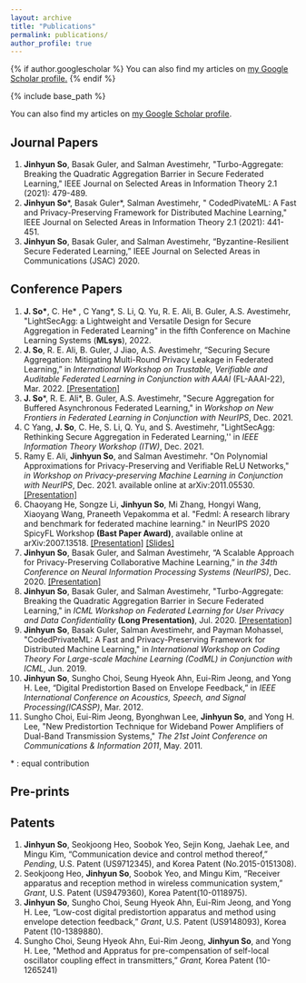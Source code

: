 ```yaml
---
layout: archive
title: "Publications"
permalink: publications/
author_profile: true
---
```


{% if author.googlescholar %}
  You can also find my articles on <u><a href="{{author.googlescholar}}">my Google Scholar profile</a>.</u>
{% endif %}

{% include base_path %}



You can also find my articles on [my Google Scholar profile](https://scholar.google.com/citations?user=taFevmQAAAAJ&hl=en&authuser=4). 



## Journal Papers

1.  **Jinhyun So**, Basak Guler, and Salman Avestimehr, "Turbo-Aggregate: Breaking the Quadratic Aggregation Barrier in Secure Federated Learning," IEEE Journal on Selected Areas in Information Theory 2.1 (2021): 479-489. 
2.  **Jinhyun So**\*, Basak Guler\*, Salman Avestimehr, " CodedPivateML: A Fast and Privacy-Preserving Framework for Distributed Machine Learning," IEEE Journal on Selected Areas in Information Theory 2.1 (2021): 441-451.
3. **Jinhyun So**, Basak Guler, and Salman Avestimehr, “Byzantine-Resilient Secure Federated Learning,” IEEE Journal on Selected Areas in Communications (JSAC) 2020.



## Conference Papers

1. **J. So\***, C. He\* , C Yang\*, S. Li, Q. Yu, R. E. Ali, B. Guler, A.S. Avestimehr, "LightSecAgg: a Lightweight and Versatile Design for Secure Aggregation in Federated Learning" in the fifth Conference on Machine Learning Systems (**MLsys**), 2022.
2. **J. So**, R. E. Ali, B. Guler, J Jiao, A.S. Avestimehr, “Securing Secure Aggregation: Mitigating Multi-Round Privacy Leakage in Federated Learning,” in *International Workshop on Trustable, Verifiable and Auditable Federated Learning in Conjunction with AAAI* (FL-AAAI-22), Mar. 2022. [[Presentation]](https://slideslive.com/38960185/securing-secure-aggregation-mitigating-multiround-privacy-leakage-in-federated-learning?ref=speaker-18790-latest)
3. **J. So**\*, R. E. Ali\*, B. Guler, A.S. Avestimehr, "Secure Aggregation for Buffered Asynchronous Federated Learning," in *Workshop on New Frontiers in Federated Learning in Conjunction with NeurIPS*, Dec. 2021.
4. C Yang, **J. So**, C. He, S. Li, Q. Yu, and S. Avestimehr, "LightSecAgg: Rethinking Secure Aggregation in Federated Learning,'' in *IEEE Information Theory Workshop (ITW)*, Dec. 2021.
5. Ramy E. Ali, **Jinhyun So**, and Salman Avestimehr. "On Polynomial Approximations for Privacy-Preserving and Verifiable ReLU Networks," *in Workshop on Privacy-preserving Machine Learning in Conjunction with NeurIPS*, Dec. 2021. available online at arXiv:2011.05530. [[Presentation]](https://slideslive.com/38940905/on-polynomial-approximations-for-privacypreserving-and-verifiable-relu-networks?ref=speaker-41113-latest)
6. Chaoyang He, Songze Li, **Jinhyun So**, Mi Zhang, Hongyi Wang, Xiaoyang Wang, Praneeth Vepakomma et al. "Fedml: A research library and benchmark for federated machine learning." in NeurIPS 2020 SpicyFL Workshop **(Bast Paper Award)**, available online at arXiv:2007.13518. [[Presentation]](https://www.youtube.com/watch?v=93SETZGZMyI) [[Slides]](https://docs.google.com/presentation/d/1ykAQ_GpzEoRVJeMr1hXUHlJSBpzW2P6Wuzud8RTF0oo/edit#slide=id.p)
7. **Jinhyun So**, Basak Guler, and Salman Avestimehr, “A Scalable Approach for Privacy-Preserving Collaborative Machine Learning,” in *the 34th Conference on Neural Information Processing Systems (NeurIPS)*, Dec. 2020. [[Presentation]](https://slideslive.com/38936457/a-scalable-approach-for-privacypreserving-collaborative-machine-learning?ref=speaker-41113-latest)
8. **Jinhyun So**, Basak Guler, and Salman Avestimehr, "Turbo-Aggregate: Breaking the Quadratic Aggregation Barrier in Secure Federated Learning," in *ICML Workshop on Federated Learning for User Privacy and Data Confidentiality* **(Long Presentation)**, Jul. 2020. [[Presentation]](https://www.youtube.com/watch?v=Or3lM9SWLP8)
9. **Jinhyun So**, Basak Guler, Salman Avestimehr, and Payman Mohassel, "CodedPrivateML: A Fast and Privacy-Preserving Framework for Distributed Machine Learning," in *International Workshop on Coding Theory For Large-scale Machine Learning (CodML) in Conjunction with ICML*, Jun. 2019.
10. **Jinhyun So**, Sungho Choi, Seung Hyeok Ahn, Eui-Rim Jeong, and Yong H. Lee, “Digital Predistortion Based on Envelope Feedback,” in *IEEE International Conference on Acoustics, Speech, and Signal Processing(ICASSP)*, Mar. 2012. 
11. Sungho Choi, Eui-Rim Jeong, Byonghwan Lee, **Jinhyun So**, and Yong H. Lee, "New Predistortion Technique for Wideband Power Amplifiers of Dual-Band Transmission Systems," *The 21st Joint Conference on Communications & Information 2011*, May. 2011.



\* : equal contribution



## Pre-prints



## Patents

1. **Jinhyun So**, Seokjoong Heo, Soobok Yeo, Sejin Kong, Jaehak Lee, and Mingu Kim, “Communication device and control method thereof,” *Pending*, U.S. Patent (US9712345), and Korea Patent (No.2015-0151308).
2. Seokjoong Heo, **Jinhyun So**, Soobok Yeo, and Mingu Kim, “Receiver apparatus and reception method in wireless communication system,” *Grant*, U.S. Patent (US9479360), Korea Patent(10-0118975).
3. **Jinhyun So**, Sungho Choi, Seung Hyeok Ahn, Eui-Rim Jeong, and Yong H. Lee, “Low-cost digital predistortion apparatus and method using envelope detection feedback,” *Grant*, U.S. Patent (US9148093), Korea Patent (10-1389880).
4. Sungho Choi, Seung Hyeok Ahn, Eui-Rim Jeong, **Jinhyun So**, and Yong H. Lee, "Method and Appratus for pre-compensation of self-local oscillator coupling effect in transmitters,” *Grant,* Korea Patent (10-1265241)
